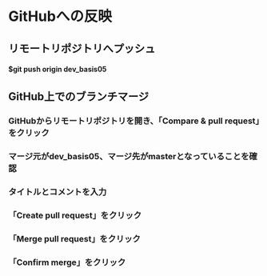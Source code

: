 # GitHubへの反映

## リモートリポジトリへプッシュ

#### $git push origin dev_basis05

## GitHub上でのブランチマージ

### GitHubからリモートリポジトリを開き、「Compare & pull request」をクリック

### マージ元がdev_basis05、マージ先がmasterとなっていることを確認

### タイトルとコメントを入力

### 「Create pull request」をクリック

### 「Merge pull request」をクリック

### 「Confirm merge」をクリック